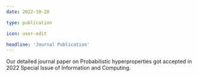 ```yaml
---
date: 2022-10-28

type: publication

icon: user-edit

headline: 'Journal Publication'
---
```


Our detailed journal paper on Probabilistic hyperproperties got accepted in 2022 Special Issue of Information and Computing.